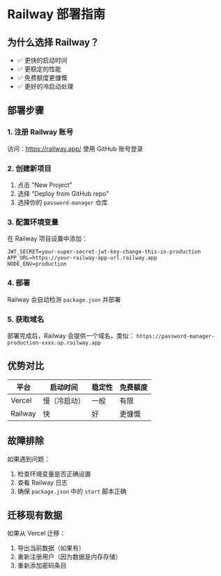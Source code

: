 # Railway 部署指南

## 为什么选择 Railway？

- ✅ 更快的启动时间
- ✅ 更稳定的性能
- ✅ 免费额度更慷慨
- ✅ 更好的冷启动处理

## 部署步骤

### 1. 注册 Railway 账号
访问：https://railway.app/
使用 GitHub 账号登录

### 2. 创建新项目
1. 点击 "New Project"
2. 选择 "Deploy from GitHub repo"
3. 选择你的 `password-manager` 仓库

### 3. 配置环境变量
在 Railway 项目设置中添加：
```
JWT_SECRET=your-super-secret-jwt-key-change-this-in-production
APP_URL=https://your-railway-app-url.railway.app
NODE_ENV=production
```

### 4. 部署
Railway 会自动检测 `package.json` 并部署

### 5. 获取域名
部署完成后，Railway 会提供一个域名，类似：
`https://password-manager-production-xxxx.up.railway.app`

## 优势对比

| 平台 | 启动时间 | 稳定性 | 免费额度 |
|------|----------|--------|----------|
| Vercel | 慢（冷启动） | 一般 | 有限 |
| Railway | 快 | 好 | 更慷慨 |

## 故障排除

如果遇到问题：
1. 检查环境变量是否正确设置
2. 查看 Railway 日志
3. 确保 `package.json` 中的 `start` 脚本正确

## 迁移现有数据

如果从 Vercel 迁移：
1. 导出当前数据（如果有）
2. 重新注册用户（因为数据是内存存储）
3. 重新添加密码条目 